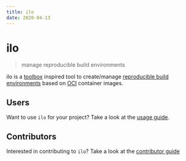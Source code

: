 ```yaml
---
title: ilo
date: 2020-04-13
---
```


# ilo

> manage reproducible build environments 

ilo is a [toolbox](https://github.com/containers/toolbox) inspired tool to create/manage [reproducible build environments](https://reproducible-builds.org/) based on [OCI](https://www.opencontainers.org/) container images.

## Users

Want to use `ilo` for your project? Take a look at the [usage guide](./usage).

## Contributors

Interested in contributing to `ilo`? Take a look at the [contributor guide]()
